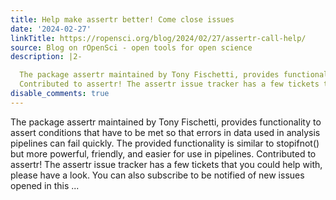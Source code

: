 ```yaml
---
title: Help make assertr better! Come close issues
date: '2024-02-27'
linkTitle: https://ropensci.org/blog/2024/02/27/assertr-call-help/
source: Blog on rOpenSci - open tools for open science
description: |2-

  The package assertr maintained by Tony Fischetti, provides functionality to assert conditions that have to be met so that errors in data used in analysis pipelines can fail quickly. The provided functionality is similar to stopifnot() but more powerful, friendly, and easier for use in pipelines.
  Contributed to assertr! The assertr issue tracker has a few tickets that you could help with, please have a look. You can also subscribe to be notified of new issues opened in this ...
disable_comments: true
---
```


The package assertr maintained by Tony Fischetti, provides functionality to assert conditions that have to be met so that errors in data used in analysis pipelines can fail quickly. The provided functionality is similar to stopifnot() but more powerful, friendly, and easier for use in pipelines.
Contributed to assertr! The assertr issue tracker has a few tickets that you could help with, please have a look. You can also subscribe to be notified of new issues opened in this ...
